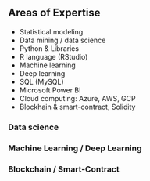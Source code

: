 
## Areas of Expertise

+ Statistical modeling
+ Data mining / data science
+ Python & Libraries 
+ R language (RStudio)
+ Machine learning
+ Deep learning
+ SQL (MySQL)
+ Microsoft Power BI
+ Cloud computing: Azure, AWS, GCP
+ Blockhain & smart-contract, Solidity


### Data science

### Machine Learning / Deep Learning

### Blockchain / Smart-Contract
